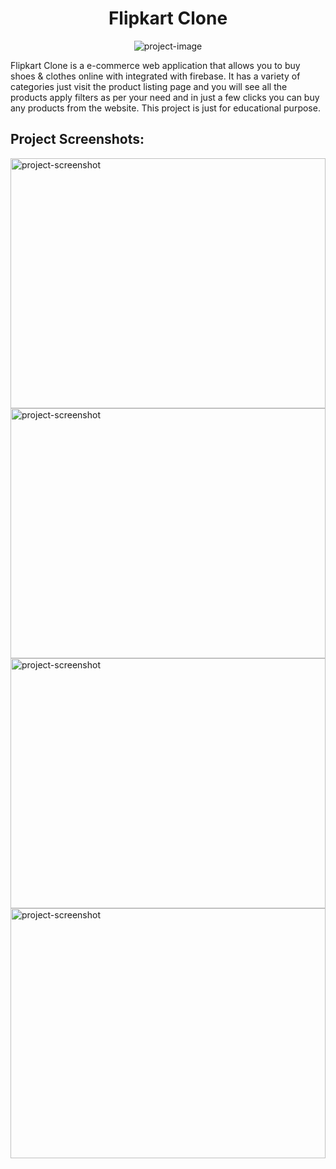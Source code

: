 <h1 align="center" id="title">Flipkart Clone</h1>

<p align="center"><img src="https://i.postimg.cc/RZssLMJ2/flipkart.png" alt="project-image"></p>

<p id="description">Flipkart Clone is a e-commerce web application that allows you to buy shoes &amp; clothes online with integrated with firebase. It has a variety of categories just visit the product listing page and you will see all the products apply filters as per your need and in just a few clicks you can buy any products from the website. This project is just for educational purpose.</p>

<h2>Project Screenshots:</h2>

<img src="https://i.postimg.cc/YS1wnGNh/React-App-Personal-Microsoft-Edge-09-09-2022-17-28-30.png" alt="project-screenshot" width="100%" height="400/">

<img src="https://i.postimg.cc/NMMQPGdT/React-App-Personal-Microsoft-Edge-09-09-2022-17-22-40.png" alt="project-screenshot" width="100%" height="400/">

<img src="https://i.postimg.cc/kgTJNtc9/React-App-Personal-Microsoft-Edge-09-09-2022-17-22-53.png" alt="project-screenshot" width="100%" height="400/">

<img src="https://i.postimg.cc/4xqMTf4V/React-App-Personal-Microsoft-Edge-09-09-2022-17-28-48.png" alt="project-screenshot" width="100%" height="400/">
